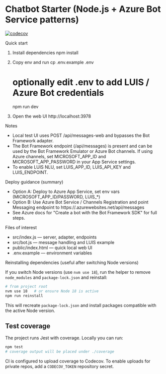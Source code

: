 # Chatbot Starter (Node.js + Azure Bot Service patterns)

[![codecov](https://codecov.io/gh/darcyknox/chatbot/branch/main/graph/badge.svg)](https://codecov.io/gh/darcyknox/chatbot)

Quick start
1. Install dependencies
   npm install

2. Copy env and run
   cp .env.example .env
   # optionally edit .env to add LUIS / Azure Bot credentials
   npm run dev

3. Open the web UI
   http://localhost:3978

Notes
- Local test UI uses POST /api/messages-web and bypasses the Bot Framework adapter.
- The Bot Framework endpoint (/api/messages) is present and can be used by the Bot Framework Emulator or Azure Bot channels. If using Azure channels, set MICROSOFT_APP_ID and MICROSOFT_APP_PASSWORD in your App Service settings.
- To enable LUIS NLU, set LUIS_APP_ID, LUIS_API_KEY and LUIS_ENDPOINT.

Deploy guidance (summary)
- Option A: Deploy to Azure App Service, set env vars (MICROSOFT_APP_ID/PASSWORD, LUIS_*)
- Option B: Use Azure Bot Service / Channels Registration and point Messaging endpoint to https://<your-app>.azurewebsites.net/api/messages
- See Azure docs for "Create a bot with the Bot Framework SDK" for full steps.

Files of interest
- src/index.js — server, adapter, endpoints
- src/bot.js — message handling and LUIS example
- public/index.html — quick local web UI
- .env.example — environment variables

Reinstalling dependencies (useful after switching Node versions)

If you switch Node versions (use `nvm use 18`), run the helper to remove `node_modules` and `package-lock.json` and reinstall:

```bash
# from project root
nvm use 18   # or ensure Node 18 is active
npm run reinstall
```

This will recreate `package-lock.json` and install packages compatible with the active Node version.

Test coverage
-----------

The project runs Jest with coverage. Locally you can run:

```bash
npm test
# coverage output will be placed under ./coverage
```

CI is configured to upload coverage to Codecov. To enable uploads for private repos, add a `CODECOV_TOKEN` repository secret.